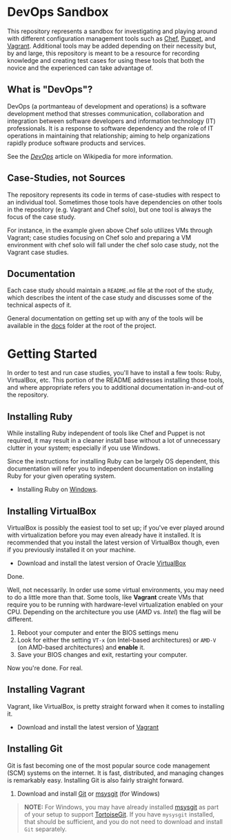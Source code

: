 DevOps Sandbox
==============
This repository represents a sandbox for investigating and playing around with different configuration management tools such as [Chef](http://getchef.com), [Puppet](http://puppetlabs.com), and [Vagrant](http://www.vagrantup.com). Additional tools may be added depending on their necessity but, by and large, this repository is meant to be a resource for recording knowledge and creating test cases for using these tools that both the novice and the experienced can take advantage of.

What is "DevOps"?
-----------------
DevOps (a portmanteau of development and operations) is a software development method that stresses communication, collaboration and integration between software developers and information technology (IT) professionals. It is a response to software dependency and the role of IT operations in maintaining that relationship; aiming to help organizations rapidly produce software products and services.

See the [_DevOps_](http://en.wikipedia.org/wiki/Devops) article on Wikipedia for more information.

Case-Studies, not Sources
-------------------------
The repository represents its code in terms of case-studies with respect to an individual tool. Sometimes those tools have dependencies on other tools in the repository (e.g. Vagrant and Chef solo), but one tool is always the focus of the case study.

For instance, in the example given above Chef solo utilizes VMs through Vagrant; case studies focusing on Chef solo and preparing a VM environment with chef solo will fall under the chef solo case study, not the Vagrant case studies.    

Documentation
-------------
Each case study should maintain a `README.md` file at the root of the study, which describes the intent of the case study and discusses some of the technical aspects of it.

General documentation on getting set up with any of the tools will be available in the [docs](./docs) folder at the root of the project.

Getting Started
===============
In order to test and run case studies, you'll have to install a few tools: Ruby, VirtualBox, etc. This portion of the README addresses installing those tools, and where appropriate refers you to additional documentation in-and-out of the repository.

Installing Ruby
---------------
While installing Ruby independent of tools like Chef and Puppet is not required, it may result in a cleaner install base without a lot of unnecessary clutter in your system; especially if you use Windows.

Since the instructions for installing Ruby can be largely OS dependent, this documentation will refer you to independent documentation on installing Ruby for your given operating system.

  * Installing Ruby on [Windows](./docs/Install_Ruby_on_Windows.md).

Installing VirtualBox
---------------------
VirtualBox is possibly the easiest tool to set up; if you've ever played around with virtualization before you may even already have it installed. It is recommended that you install the latest version of VirtualBox though, even if you previously installed it on your machine.

  * Download and install the latest version of Oracle [VirtualBox](https://www.virtualbox.org/wiki/Downloads)

Done.

Well, not necessarily. In order use some virtual environments, you may need to do a little more than that. Some tools, like **Vagrant** create VMs that require you to be running with hardware-level virtualization enabled on your CPU. Depending on the architecture you use (_AMD_ vs. _Intel_) the flag will be different.

  1. Reboot your computer and enter the BIOS settings menu
  2. Look for either the setting `VT-x` (on Intel-based architectures) or `AMD-V` (on AMD-based architectures) and **enable** it.
  3. Save your BIOS changes and exit, restarting your computer.

Now you're done. For real.

Installing Vagrant
------------------
Vagrant, like VirtualBox, is pretty straight forward when it comes to installing it.

  * Download and install the latest version of [Vagrant](http://www.vagrantup.com/downloads.html)

Installing Git
--------------
Git is fast becoming one of the most popular source code management (SCM) systems on the internet. It is fast, distributed, and managing changes is remarkably easy. Installing Git is also fairly straight forward.

  1. Download and install [Git](http://git-scm.com) or [msysgit](http://msysgit.github.io) (for Windows)

> **NOTE:** For Windows, you may have already installed  [msysgit](http://msysgit.github.io) as part of your setup to support [TortoiseGit](https://code.google.com/p/tortoisegit/). If you have `mysysgit` installed, that should be sufficient, and you do not need to download and install `Git` separately.
